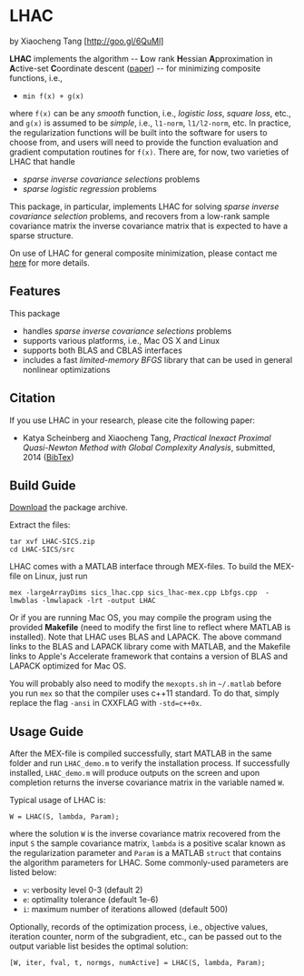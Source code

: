 
# LHAC
by Xiaocheng Tang [http://goo.gl/6QuMl]  

**LHAC** implements the algorithm -- <b> L</b>ow rank <b>H</b>essian <b>A</b>pproximation in <b>A</b>ctive-set <b>C</b>oordinate descent ([paper](http://goo.gl/ERZb3i))  -- for minimizing composite functions, i.e.,  

* `min f(x) + g(x)`  

where `f(x)` can be any _smooth_ function, i.e., _logistic loss_, _square loss_, etc., and `g(x)` is assumed to be _simple_, i.e., `l1-norm`, `l1/l2-norm`, etc.  In practice, the regularization functions will be built into the software for users to choose from, and users will need to provide the function evaluation and gradient computation routines for `f(x)`.   There are, for now, two varieties of LHAC that handle

* _sparse inverse covariance selections_ problems 
* _sparse logistic regression_ problems

This package, in particular, implements LHAC for solving _sparse inverse covariance selection_ problems, and recovers from a low-rank sample covariance matrix the inverse covariance matrix that is expected to have a sparse structure.

On use of LHAC for general composite minimization, please contact me [here](http://goo.gl/6QuMl) for more details.

## Features
This package

* handles _sparse inverse covariance selections_ problems
* supports various platforms, i.e., Mac OS X and Linux
* supports both BLAS and CBLAS interfaces
* includes a fast _limited-memory BFGS_ library that can be used in general nonlinear optimizations 


## Citation
If you use LHAC in your research, please cite the following paper:

* Katya Scheinberg and Xiaocheng Tang, _Practical Inexact Proximal Quasi-Newton Method with Global Complexity Analysis_, submitted, 2014  ([BibTex](http://goo.gl/fVJgWN))

## Build Guide
[Download](http://goo.gl/6UGbOV) the package archive.


Extract the files:
```
tar xvf LHAC-SICS.zip
cd LHAC-SICS/src
```

LHAC comes with a MATLAB interface through MEX-files. To build the MEX-file on Linux, just run
```
mex -largeArrayDims sics_lhac.cpp sics_lhac-mex.cpp Lbfgs.cpp  -lmwblas -lmwlapack -lrt -output LHAC
```
Or if you are running Mac OS, you may compile the program using the provided **Makefile** (need to modify the first line to reflect where MATLAB is installed). Note that LHAC uses BLAS and LAPACK. The above command links to the BLAS and LAPACK library come with MATLAB, and the Makefile links to Apple's Accelerate framework that contains a version of BLAS and LAPACK optimized for Mac OS. 

You will probably also need to modify the `mexopts.sh` in `~/.matlab` before you run `mex` so that the compiler uses c++11 standard. To do that, simply replace the flag `-ansi` in CXXFLAG with `-std=c++0x`.

## Usage Guide

After the MEX-file is compiled successfully, start MATLAB in the same folder and run `LHAC_demo.m` to verify the installation process. If successfully installed, `LHAC_demo.m` will produce outputs on the screen and upon completion returns the inverse covariance matrix in the variable named `W`.

Typical usage of LHAC is:
```
W = LHAC(S, lambda, Param);
```
where the solution `W` is the inverse covariance matrix recovered from the input `S` the sample covariance matrix, `lambda` is a positive scalar known as the regularization parameter and `Param` is a MATLAB `struct` that contains the algorithm parameters for LHAC. Some commonly-used parameters are listed below:

* `v`: verbosity level 0-3 (default 2)
* `e`: optimality tolerance (default 1e-6)
* `i`: maximum number of iterations allowed (default 500)

Optionally, records of the optimization process, i.e., objective values, iteration counter, norm of the subgradient, etc., can be passed out to the output variable list besides the optimal solution:
```
[W, iter, fval, t, normgs, numActive] = LHAC(S, lambda, Param);
```













